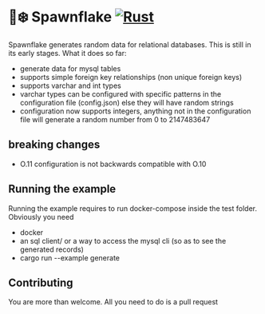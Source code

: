 # 🐙❄️ Spawnflake [![Rust](https://github.com/elasticrash/spawnflake/actions/workflows/rust.yml/badge.svg)](https://github.com/elasticrash/spawnflake/actions/workflows/rust.yml)

Spawnflake generates random data for relational databases. This is still in its early stages. What it does so far:
* generate data for mysql tables
* supports simple foreign key relationships (non unique foreign keys)
* supports varchar and int types
* varchar types can be configured with specific patterns in the configuration file (config.json) else they will have random strings 
* configuration now supports integers, anything not in the configuration file will generate a random number from 0 to 2147483647

## breaking changes
* O.11 configuration is not backwards compatible with O.10

## Running the example

Running the example requires to run docker-compose inside the test folder. Obviously you need
* docker
* an sql client/ or a way to access the mysql cli (so as to see the generated records)
* cargo run --example generate

## Contributing
You are more than welcome. All you need to do is a pull request
